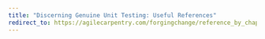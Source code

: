 ```yaml
---
title: "Discerning Genuine Unit Testing: Useful References"
redirect_to: https://agilecarpentry.com/forgingchange/reference_by_chapter/DiscerningGenuineUnitTesting/
---
```

